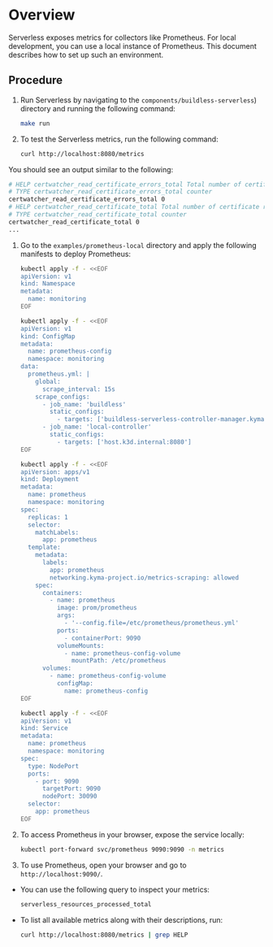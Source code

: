 # Overview

Serverless exposes metrics for collectors like Prometheus. For local development, you can use a local instance of Prometheus.
This document describes how to set up such an environment.

## Procedure

1. Run Serverless by navigating to the `components/buildless-serverless`) directory and running the following command:


   ```bash
   make run
   ```

1. To test the Serverless metrics, run the following command:


   ```bash
   curl http://localhost:8080/metrics
   ```

You should see an output similar to the following:

   ```bash
   # HELP certwatcher_read_certificate_errors_total Total number of certificate read errors
   # TYPE certwatcher_read_certificate_errors_total counter
   certwatcher_read_certificate_errors_total 0
   # HELP certwatcher_read_certificate_total Total number of certificate reads
   # TYPE certwatcher_read_certificate_total counter
   certwatcher_read_certificate_total 0
   ...
   ```

1. Go to the `examples/prometheus-local` directory and apply the following manifests to deploy Prometheus:


   ```bash
   kubectl apply -f - <<EOF
   apiVersion: v1
   kind: Namespace
   metadata:
     name: monitoring
   EOF
   
   kubectl apply -f - <<EOF
   apiVersion: v1
   kind: ConfigMap
   metadata:
     name: prometheus-config
     namespace: monitoring
   data:
     prometheus.yml: |
       global:
         scrape_interval: 15s
       scrape_configs:
         - job_name: 'buildless'
           static_configs:
             - targets: ['buildless-serverless-controller-manager.kyma-system.svc.cluster.local:8080']
         - job_name: 'local-controller'
           static_configs:
             - targets: ['host.k3d.internal:8080']
   EOF
   
   kubectl apply -f - <<EOF
   apiVersion: apps/v1
   kind: Deployment
   metadata:
     name: prometheus
     namespace: monitoring
   spec:
     replicas: 1
     selector:
       matchLabels:
         app: prometheus
     template:
       metadata:
         labels:
           app: prometheus
           networking.kyma-project.io/metrics-scraping: allowed
       spec:
         containers:
           - name: prometheus
             image: prom/prometheus
             args:
               - '--config.file=/etc/prometheus/prometheus.yml'
             ports:
               - containerPort: 9090
             volumeMounts:
               - name: prometheus-config-volume
                 mountPath: /etc/prometheus
         volumes:
           - name: prometheus-config-volume
             configMap:
               name: prometheus-config
   EOF
   
   kubectl apply -f - <<EOF
   apiVersion: v1
   kind: Service
   metadata:
     name: prometheus
     namespace: monitoring
   spec:
     type: NodePort
     ports:
       - port: 9090
         targetPort: 9090
         nodePort: 30090
     selector:
       app: prometheus
   EOF
   ```

1. To access Prometheus in your browser, expose the service locally:

   ```bash
   kubectl port-forward svc/prometheus 9090:9090 -n metrics
   ```

1. To use Prometheus, open your browser and go to `http://localhost:9090/`.


- You can use the following query to inspect your metrics:

   ```bash
   serverless_resources_processed_total
   ```

- To list all available metrics along with their descriptions, run:

   ```bash
   curl http://localhost:8080/metrics | grep HELP
   ```

